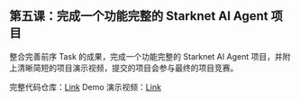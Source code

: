 ## 第五课：完成一个功能完整的 Starknet AI Agent 项目

整合完善前序 Task 的成果，完成一个功能完整的 Starknet AI Agent 项目，并附上清晰简短的项目演示视频，提交的项目会参与最终的项目竞赛。

完整代码仓库：[Link](https://github.com/dajiangjunok/ai-starknet)
Demo 演示视频：[Link](https://youtu.be/7L7eKUaxwLo)
